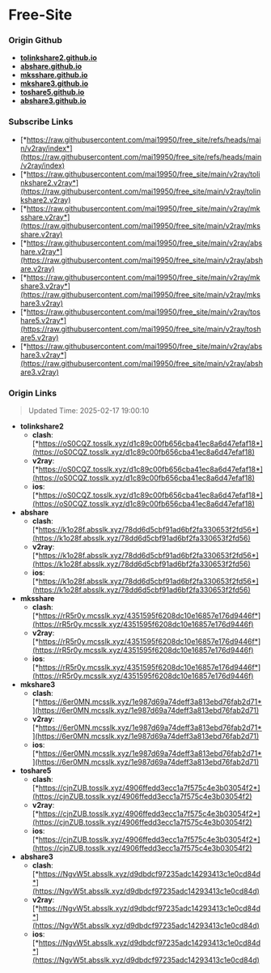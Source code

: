 # Free-Site

### Origin Github

- [**tolinkshare2.github.io**](https://github.com/tolinkshare2/tolinkshare2.github.io)
- [**abshare.github.io**](https://github.com/abshare/abshare.github.io)
- [**mksshare.github.io**](https://github.com/mksshare/mksshare.github.io)
- [**mkshare3.github.io**](https://github.com/mkshare3/mkshare3.github.io)
- [**toshare5.github.io**](https://github.com/toshare5/toshare5.github.io)
- [**abshare3.github.io**](https://github.com/abshare3/abshare3.github.io)

### Subscribe Links

- [*https://raw.githubusercontent.com/mai19950/free_site/refs/heads/main/v2ray/index*](https://raw.githubusercontent.com/mai19950/free_site/refs/heads/main/v2ray/index)
- [*https://raw.githubusercontent.com/mai19950/free_site/main/v2ray/tolinkshare2.v2ray*](https://raw.githubusercontent.com/mai19950/free_site/main/v2ray/tolinkshare2.v2ray)
- [*https://raw.githubusercontent.com/mai19950/free_site/main/v2ray/mksshare.v2ray*](https://raw.githubusercontent.com/mai19950/free_site/main/v2ray/mksshare.v2ray)
- [*https://raw.githubusercontent.com/mai19950/free_site/main/v2ray/abshare.v2ray*](https://raw.githubusercontent.com/mai19950/free_site/main/v2ray/abshare.v2ray)
- [*https://raw.githubusercontent.com/mai19950/free_site/main/v2ray/mkshare3.v2ray*](https://raw.githubusercontent.com/mai19950/free_site/main/v2ray/mkshare3.v2ray)
- [*https://raw.githubusercontent.com/mai19950/free_site/main/v2ray/toshare5.v2ray*](https://raw.githubusercontent.com/mai19950/free_site/main/v2ray/toshare5.v2ray)
- [*https://raw.githubusercontent.com/mai19950/free_site/main/v2ray/abshare3.v2ray*](https://raw.githubusercontent.com/mai19950/free_site/main/v2ray/abshare3.v2ray)

### Origin Links

> Updated Time: 2025-02-17 19:00:10

- **tolinkshare2**
  - **clash**: [*https://oS0CQZ.tosslk.xyz/d1c89c00fb656cba41ec8a6d47efaf18*](https://oS0CQZ.tosslk.xyz/d1c89c00fb656cba41ec8a6d47efaf18)
  - **v2ray**: [*https://oS0CQZ.tosslk.xyz/d1c89c00fb656cba41ec8a6d47efaf18*](https://oS0CQZ.tosslk.xyz/d1c89c00fb656cba41ec8a6d47efaf18)
  - **ios**: [*https://oS0CQZ.tosslk.xyz/d1c89c00fb656cba41ec8a6d47efaf18*](https://oS0CQZ.tosslk.xyz/d1c89c00fb656cba41ec8a6d47efaf18)
- **abshare**
  - **clash**: [*https://k1o28f.absslk.xyz/78dd6d5cbf91ad6bf2fa330653f2fd56*](https://k1o28f.absslk.xyz/78dd6d5cbf91ad6bf2fa330653f2fd56)
  - **v2ray**: [*https://k1o28f.absslk.xyz/78dd6d5cbf91ad6bf2fa330653f2fd56*](https://k1o28f.absslk.xyz/78dd6d5cbf91ad6bf2fa330653f2fd56)
  - **ios**: [*https://k1o28f.absslk.xyz/78dd6d5cbf91ad6bf2fa330653f2fd56*](https://k1o28f.absslk.xyz/78dd6d5cbf91ad6bf2fa330653f2fd56)
- **mksshare**
  - **clash**: [*https://rR5r0y.mcsslk.xyz/4351595f6208dc10e16857e176d9446f*](https://rR5r0y.mcsslk.xyz/4351595f6208dc10e16857e176d9446f)
  - **v2ray**: [*https://rR5r0y.mcsslk.xyz/4351595f6208dc10e16857e176d9446f*](https://rR5r0y.mcsslk.xyz/4351595f6208dc10e16857e176d9446f)
  - **ios**: [*https://rR5r0y.mcsslk.xyz/4351595f6208dc10e16857e176d9446f*](https://rR5r0y.mcsslk.xyz/4351595f6208dc10e16857e176d9446f)
- **mkshare3**
  - **clash**: [*https://6er0MN.mcsslk.xyz/1e987d69a74deff3a813ebd76fab2d71*](https://6er0MN.mcsslk.xyz/1e987d69a74deff3a813ebd76fab2d71)
  - **v2ray**: [*https://6er0MN.mcsslk.xyz/1e987d69a74deff3a813ebd76fab2d71*](https://6er0MN.mcsslk.xyz/1e987d69a74deff3a813ebd76fab2d71)
  - **ios**: [*https://6er0MN.mcsslk.xyz/1e987d69a74deff3a813ebd76fab2d71*](https://6er0MN.mcsslk.xyz/1e987d69a74deff3a813ebd76fab2d71)
- **toshare5**
  - **clash**: [*https://cjnZUB.tosslk.xyz/4906ffedd3ecc1a7f575c4e3b03054f2*](https://cjnZUB.tosslk.xyz/4906ffedd3ecc1a7f575c4e3b03054f2)
  - **v2ray**: [*https://cjnZUB.tosslk.xyz/4906ffedd3ecc1a7f575c4e3b03054f2*](https://cjnZUB.tosslk.xyz/4906ffedd3ecc1a7f575c4e3b03054f2)
  - **ios**: [*https://cjnZUB.tosslk.xyz/4906ffedd3ecc1a7f575c4e3b03054f2*](https://cjnZUB.tosslk.xyz/4906ffedd3ecc1a7f575c4e3b03054f2)
- **abshare3**
  - **clash**: [*https://NgvW5t.absslk.xyz/d9dbdcf97235adc14293413c1e0cd84d*](https://NgvW5t.absslk.xyz/d9dbdcf97235adc14293413c1e0cd84d)
  - **v2ray**: [*https://NgvW5t.absslk.xyz/d9dbdcf97235adc14293413c1e0cd84d*](https://NgvW5t.absslk.xyz/d9dbdcf97235adc14293413c1e0cd84d)
  - **ios**: [*https://NgvW5t.absslk.xyz/d9dbdcf97235adc14293413c1e0cd84d*](https://NgvW5t.absslk.xyz/d9dbdcf97235adc14293413c1e0cd84d)

